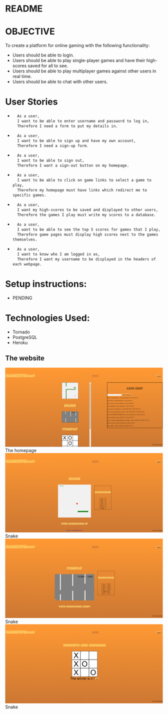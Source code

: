 README
======

# OBJECTIVE
To create a platform for online gaming with the following functionality:

- Users should be able to login.
- Users should be able to play single-player games and have their high-scores saved for all to see.
- Users should be able to play multiplayer games against other users in real time.
- Users should be able to chat with other users.

# User Stories
-       As a user,
        I want to be able to enter username and password to log in,
        Therefore I need a form to put my details in.
-       As a user,
        I want to be able to sign up and have my own account,
        Therefore I need a sign-up form.
-       As a user,
        I want to be able to sign out,
        Therefore I want a sign-out button on my homepage.
-       As a user,
        I want to be able to click on game links to select a game to play,
        Therefore my homepage must have links which redirect me to specific games.
-       As a user,
        I want my high-scores to be saved and displayed to other users,
        Therefore the games I play must write my scores to a database.
-       As a user,
        I want to be able to see the top 5 scores for games that I play,
        Therefore game pages must display high scores next to the games themselves.
-       As a user,
        I want to know who I am logged in as,
        Therefore I want my username to be displayed in the headers of each webpage.

# Setup instructions:
- PENDING


# Technologies Used: 
- Tornado
- PostgreSQL
- Heroku


## The website 

![Screenshot of homepage](./static/images/homepage.png) <br>
The homepage <br>
![Screenshot of Snake page](./static/images/snake.png) <br>
Snake <br>
![Screenshot of Firefly page](./static/images/firefly.png) <br>
Snake <br>
![Screenshot of Noughts and Crosses page](./static/images/noughts_and_crosses.png) <br>
Snake <br>



